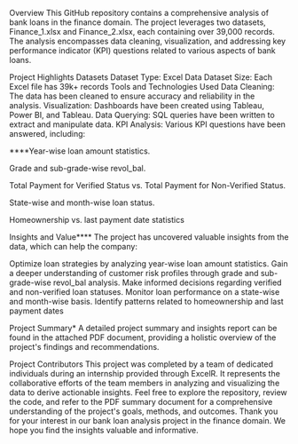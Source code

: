 Overview This GitHub repository contains a comprehensive analysis of bank loans in the finance domain. The project leverages two datasets, Finance_1.xlsx and Finance_2.xlsx, each containing over 39,000 records. The analysis encompasses data cleaning, visualization, and addressing key performance indicator (KPI) questions related to various aspects of bank loans.

Project Highlights Datasets Dataset Type: Excel Data Dataset Size: Each Excel file has 39k+ records Tools and Technologies Used Data Cleaning: The data has been cleaned to ensure accuracy and reliability in the analysis. Visualization: Dashboards have been created using Tableau, Power BI, and Tableau. Data Querying: SQL queries have been written to extract and manipulate data. KPI Analysis: Various KPI questions have been answered, including:

****Year-wise loan amount statistics.

Grade and sub-grade-wise revol_bal.

Total Payment for Verified Status vs. Total Payment for Non-Verified Status.

State-wise and month-wise loan status.

Homeownership vs. last payment date statistics

Insights and Value**** The project has uncovered valuable insights from the data, which can help the company:

Optimize loan strategies by analyzing year-wise loan amount statistics. Gain a deeper understanding of customer risk profiles through grade and sub-grade-wise revol_bal analysis. Make informed decisions regarding verified and non-verified loan statuses. Monitor loan performance on a state-wise and month-wise basis. Identify patterns related to homeownership and last payment dates

Project Summary* A detailed project summary and insights report can be found in the attached PDF document, providing a holistic overview of the project's findings and recommendations.

Project Contributors This project was completed by a team of dedicated individuals during an internship provided through ExcelR. It represents the collaborative efforts of the team members in analyzing and visualizing the data to derive actionable insights. Feel free to explore the repository, review the code, and refer to the PDF summary document for a comprehensive understanding of the project's goals, methods, and outcomes. Thank you for your interest in our bank loan analysis project in the finance domain. We hope you find the insights valuable and informative.
